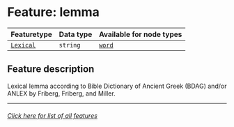 # Feature: lemma

Featuretype | Data type | Available for node types
---  | --- | --- 
[`Lexical`](home.md#lexical-features) | `string`  | [`word`](wordnodefeatures.md#readme)

## Feature description
Lexical lemma according to Bible Dictionary of Ancient Greek (BDAG) and/or ANLEX by Friberg, Friberg, and Miller.

---
###### [Click here for list of all features](home.md#readme)
